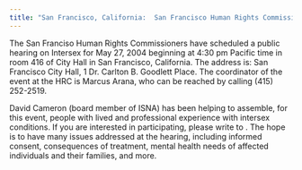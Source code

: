 ```yaml
---
title: "San Francisco, California:  San Francisco Human Rights Commission hearing on intersex"
---
```


The San Franciso Human Rights Commissioners have scheduled a public hearing on Intersex for May 27, 2004 beginning at 4:30 pm Pacific time in room 416 of City Hall in San Francisco, California. The address is: San Francisco City Hall, 1 Dr. Carlton B. Goodlett Place. The coordinator of the event at the HRC is Marcus Arana, who can be reached by calling (415) 252-2519.  
  
  
  
David Cameron (board member of ISNA) has been helping to assemble, for this event, people with lived and professional experience with intersex conditions. If you are interested in participating, please write to . The hope is to have many issues addressed at the hearing, including informed consent, consequences of treatment, mental health needs of affected individuals and their families, and more.  
<!--break-->